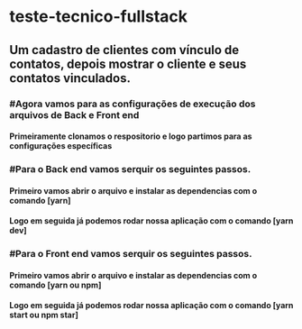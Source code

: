 # teste-tecnico-fullstack

## Um cadastro de clientes com vínculo de contatos, depois mostrar o cliente e seus contatos vinculados.

### #Agora vamos para as configurações de execução dos arquivos de Back e Front end

#### Primeiramente clonamos o respositorio e logo partimos para as configurações específicas

### #Para o Back end vamos serquir os seguintes passos.
#### Primeiro vamos abrir o arquivo e instalar as dependencias com o comando [yarn]
#### Logo em seguida já podemos rodar nossa aplicação com o comando [yarn dev]

### #Para o Front end vamos serquir os seguintes passos.
#### Primeiro vamos abrir o arquivo e instalar as dependencias com o comando [yarn ou npm]
#### Logo em seguida já podemos rodar nossa aplicação com o comando [yarn start ou npm star]
